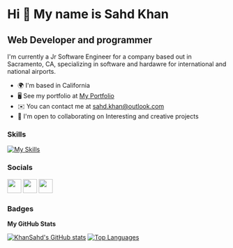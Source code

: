 Hi 👋 My name is Sahd Khan 
==========================  

Web Developer and programmer 
----------------------------  

I'm currently a Jr Software Engineer for a company based out in Sacramento, CA, specializing in software and hardawre for international and national airports. 
* 🌍  I'm based in California 
* 🖥️  See my portfolio at [My Portfolio](https://khansahd.github.io/)
* ✉️  You can contact me at [sahd.khan@outlook.com](mailto:sahd.khan@outlook.com) 
* 🤝  I'm open to collaborating on Interesting and creative projects 

### Skills
[![My Skills](https://skillicons.dev/icons?i=java,react,js,python,cpp,mysql,tailwind,npm,nodejs,yarn,mongodb,redux,html,css,linux,gradle,firebase)](https://skillicons.dev)

### Socials  

<p align="left"> <a href="https://www.github.com/KhanSahd" target="_blank" rel="noreferrer"><img src="https://raw.githubusercontent.com/danielcranney/readme-generator/main/public/icons/socials/github.svg" width="32" height="32" /></a> <a href="http://www.instagram.com/sxhd.1" target="_blank" rel="noreferrer"><img src="https://raw.githubusercontent.com/danielcranney/readme-generator/main/public/icons/socials/instagram.svg" width="32" height="32" /></a> <a href="https://www.linkedin.com/in/sahdkhan" target="_blank" rel="noreferrer"><img src="https://raw.githubusercontent.com/danielcranney/readme-generator/main/public/icons/socials/linkedin.svg" width="32" height="32" /></a></p>

### Badges

<b>My GitHub Stats</b>

<a href="http://www.github.com/KhanSahd"><img src="https://github-readme-stats.vercel.app/api?username=KhanSahd&show_icons=true&hide=&count_private=true&title_color=0891b2&text_color=ffffff&icon_color=0891b2&bg_color=1c1917&hide_border=true&show_icons=true" alt="KhanSahd's GitHub stats" /></a>
<a href="https://github.com/KhanSahd" align="left"><img src="https://github-readme-stats.vercel.app/api/top-langs/?username=KhanSahd&langs_count=10&title_color=0891b2&text_color=ffffff&icon_color=0891b2&bg_color=1c1917&hide_border=true&locale=en&custom_title=Top%20%Languages" alt="Top Languages" /></a>
